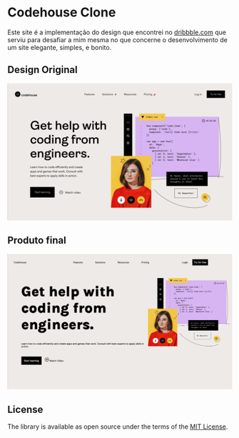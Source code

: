 # Codehouse Clone

Este site é a implementação do design que encontrei no [dribbble.com](https://dribbble.com/shots/15940017-web-design-landing-page/attachments/7772794?mode=media) que serviu para desafiar a mim mesma no que 
concerne o desenvolvimento de um site elegante, simples, e bonito.

## Design Original

<img src="https://github.com/Eli450/Codehouse/blob/main/.github/original.png">

## Produto final

<img src="https://github.com/Eli450/Codehouse/blob/main/.github/site.png">

License
----------------

The library is available as open source under the terms of the [MIT License](http://opensource.org/licenses/MIT).